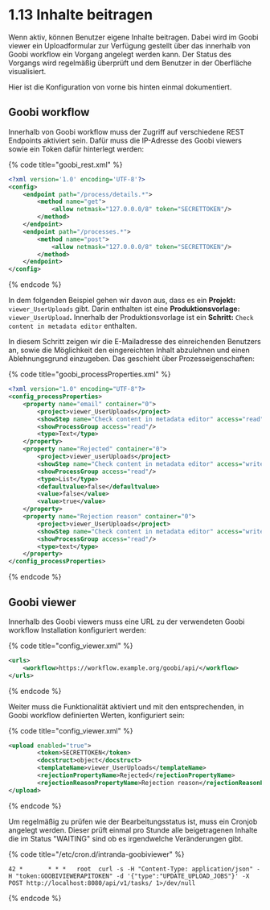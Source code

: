 # 1.13 Inhalte beitragen

Wenn aktiv, können Benutzer eigene Inhalte beitragen. Dabei wird im Goobi viewer ein Uploadformular zur Verfügung gestellt über das innerhalb von Goobi workflow ein Vorgang angelegt werden kann. Der Status des Vorgangs wird regelmäßig überprüft und dem Benutzer in der Oberfläche visualisiert.

Hier ist die Konfiguration von vorne bis hinten einmal dokumentiert.

## Goobi workflow

Innerhalb von Goobi workflow muss der Zugriff auf verschiedene REST Endpoints aktiviert sein. Dafür muss die IP-Adresse des Goobi viewers sowie ein Token dafür hinterlegt werden:

{% code title="goobi_rest.xml" %}
```xml
<?xml version='1.0' encoding='UTF-8'?>
<config>
    <endpoint path="/process/details.*">
        <method name="get">
            <allow netmask="127.0.0.0/8" token="SECRETTOKEN"/>
        </method>
    </endpoint>
    <endpoint path="/processes.*">
        <method name="post">
            <allow netmask="127.0.0.0/8" token="SECRETTOKEN"/>
        </method>
    </endpoint>
</config>
```
{% endcode %}

In dem folgenden Beispiel gehen wir davon aus, dass es ein **Projekt:** `viewer_UserUploads` gibt. Darin enthalten ist eine **Produktionsvorlage:** `viewer_UserUpload`**.** Innerhalb der Produktionsvorlage ist ein **Schritt:** `Check content in metadata editor` enthalten.

In diesem Schritt zeigen wir die E-Mailadresse des einreichenden Benutzers an, sowie die Möglichkeit den eingereichten Inhalt abzulehnen und einen Ablehnungsgrund einzugeben. Das geschieht über Prozesseigenschaften:

{% code title="goobi_processProperties.xml" %}
```xml
<?xml version="1.0" encoding="UTF-8"?>
<config_processProperties>
    <property name="email" container="0">
        <project>viewer_UserUploads</project>
        <showStep name="Check content in metadata editor" access="read"/>
        <showProcessGroup access="read"/>
        <type>Text</type>
    </property>
    <property name="Rejected" container="0">
        <project>viewer_userUploads</project>
        <showStep name="Check content in metadata editor" access="write"/>
        <showProcessGroup access="read"/>
        <type>List</type>
        <defaultvalue>false</defaultvalue>
        <value>false</value>
        <value>true</value>
    </property>
    <property name="Rejection reason" container="0">
        <project>viewer_UserUploads</project>
        <showStep name="Check content in metadata editor" access="write"/>
        <showProcessGroup access="read"/>
        <type>text</type>
    </property>
</config_processProperties>
```
{% endcode %}

## Goobi viewer

Innerhalb des Goobi viewers muss eine URL zu der verwendeten Goobi workflow Installation konfiguriert werden:

{% code title="config_viewer.xml" %}
```xml
<urls>
    <workflow>https://workflow.example.org/goobi/api/</workflow>
</urls>
```
{% endcode %}

Weiter muss die Funktionalität aktiviert und mit den entsprechenden, in Goobi workflow definierten Werten, konfiguriert sein:

{% code title="config_viewer.xml" %}
```xml
<upload enabled="true">
        <token>SECRETTOKEN</token>
        <docstruct>object</docstruct>
        <templateName>viewer_UserUploads</templateName>
        <rejectionPropertyName>Rejected</rejectionPropertyName>
        <rejectionReasonPropertyName>Rejection reason</rejectionReasonPropertyName>
</upload>
```
{% endcode %}

Um regelmäßig zu prüfen wie der Bearbeitungsstatus ist, muss ein Cronjob angelegt werden. Dieser prüft einmal pro Stunde alle beigetragenen Inhalte die im Status "WAITING" sind ob es irgendwelche Veränderungen gibt.

{% code title="/etc/cron.d/intranda-goobiviewer" %}
```
42 *       * * *   root  curl -s -H "Content-Type: application/json" -H "token:GOOBIVIEWERAPITOKEN" -d '{"type":"UPDATE_UPLOAD_JOBS"}' -X POST http://localhost:8080/api/v1/tasks/ 1>/dev/null
```
{% endcode %}
